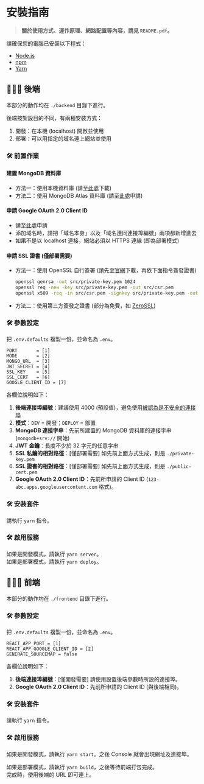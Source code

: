 # 安裝指南

> **關於使用方式、運作原理、網路配置等內容，請見 `README.pdf`。**

請確保您的電腦已安裝以下程式：
- [Node.js](https://nodejs.org/en)
- [npm](https://docs.npmjs.com/downloading-and-installing-node-js-and-npm)
- [Yarn](https://classic.yarnpkg.com/lang/en/docs/install/)

## 👨🏻‍💻 後端 

本部分的動作均在 `./backend` 目錄下進行。

後端按架設目的不同，有兩種安裝方式：
1. 開發：在本機 (localhost) 開啟並使用
2. 部署：可以用指定的域名連上網站並使用

### 🛠 前置作業

#### 建置 MongoDB 資料庫

- 方法一：使用本機資料庫 (請至[此處](https://www.mongodb.com/try/download/community)下載)
- 方法二：使用 MongoDB Atlas 資料庫 (請至[此處](https://www.mongodb.com/atlas/database)申請)

#### 申請 Google OAuth 2.0 Client ID

- 請至[此處](https://console.cloud.google.com/apis/credentials)申請
- 添加域名時，請把「域名本身」以及「域名連同連接埠編號」兩項都新增進去
- 如果不是以 localhost 連接，網站必須以 HTTPS 連線 (即為部署模式)

#### 申請 SSL 證書 (僅部署需要)

- 方法一：使用 OpenSSL 自行簽署 (請先至[官網](https://www.openssl.org/)下載，再依下面指令簽發證書)
    ```bash
    openssl genrsa -out src/private-key.pem 1024
    openssl req -new -key src/private-key.pem -out src/csr.pem
    openssl x509 -req -in src/csr.pem -signkey src/private-key.pem -out src/public-cert.pem
    ```
- 方法二：使用第三方簽發之證書 (部分為免費，如 [ZeroSSL](https://zerossl.com/))

### 🛠 參數設定

把 `.env.defaults` 複製一份，並命名為 `.env`。

```
PORT       = [1]
MODE       = [2]
MONGO_URL  = [3]
JWT_SECRET = [4]
SSL_KEY    = [5]
SSL_CERT   = [6]
GOOGLE_CLIENT_ID = [7]
```

各欄位說明如下：
1. **後端連接埠編號**：建議使用 4000 (預設值)，避免使用[被認為是不安全的連接埠](https://chromium.googlesource.com/chromium/src.git/+/refs/heads/master/net/base/port_util.cc)
2. **模式**：`DEV` = 開發；`DEPLOY` = 部置
3. **MongoDB 連接字串**：先前所建置的 MongoDB 資料庫的連接字串 (`mongodb+srv://` 開始)
4. **JWT 金鑰**：長度不少於 32 字元的任意字串
5. **SSL 私鑰的相對路徑**：[僅部署需要] 如先前上面方式生成，則是 `./private-key.pem` 
6. **SSL 證書的相對路徑**：[僅部署需要] 如先前上面方式生成，則是 `./public-cert.pem` 
7. **Google OAuth 2.0 Client ID**：先前所申請的 Client ID (`123-abc.apps.googleusercontent.com` 格式)。

### 🛠 安裝套件

請執行 `yarn` 指令。

### 🛠 啟用服務

如果是開發模式，請執行 `yarn server`。  
如果是部署模式，請執行 `yarn deploy`。


## 👨🏻‍💻 前端

本部分的動作均在 `./frontend` 目錄下進行。

### 🛠 參數設定

把 `.env.defaults` 複製一份，並命名為 `.env`。

```
REACT_APP_PORT = [1]
REACT_APP_GOOGLE_CLIENT_ID = [2]
GENERATE_SOURCEMAP = false
```

各欄位說明如下：
1. **後端連接埠編號**：[僅開發需要] 請使用設置後端參數時所設的連接埠。
2. **Google OAuth 2.0 Client ID**：先前所申請的 Client ID (與後端相同)。

### 🛠 安裝套件

請執行 `yarn` 指令。

### 🛠 啟用服務

如果是開發模式，請執行 `yarn start`。之後 Console 就會出現網址及連接埠。

如果是部署模式，請執行 `yarn build`，之後等待前端打包完成。  
完成時，使用後端的 URL 即可連上。
